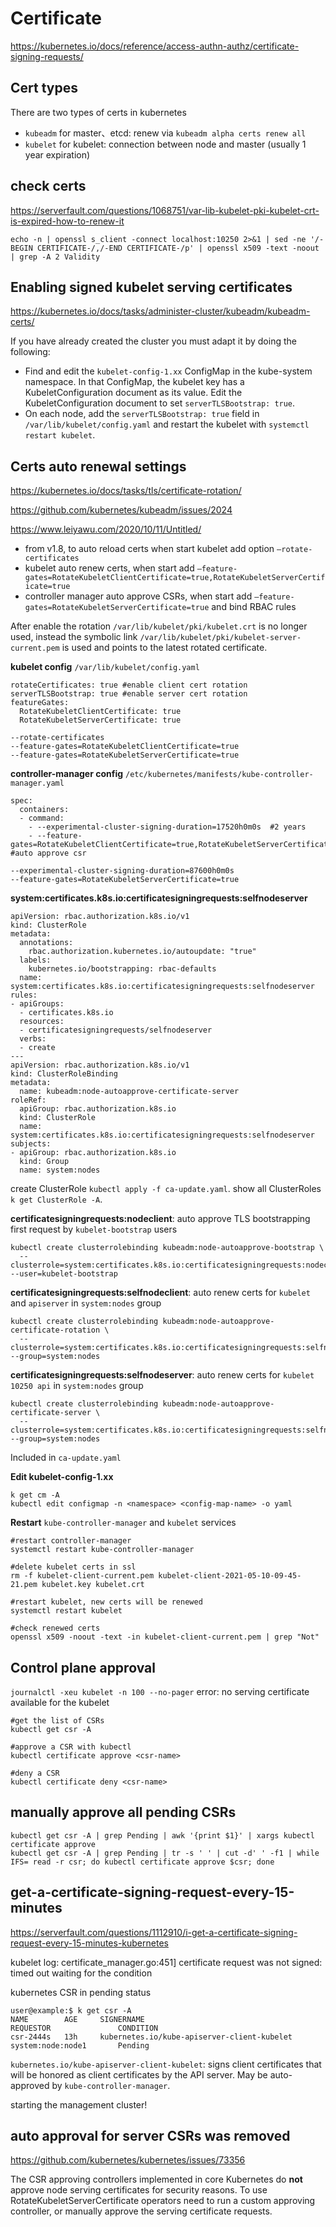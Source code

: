 # Certificate

https://kubernetes.io/docs/reference/access-authn-authz/certificate-signing-requests/

## Cert types
There are two types of certs in kubernetes
- `kubeadm` for master、etcd: renew via `kubeadm alpha certs renew all`
- `kubelet` for kubelet: connection between node and master (usually 1 year expiration)

## check certs
https://serverfault.com/questions/1068751/var-lib-kubelet-pki-kubelet-crt-is-expired-how-to-renew-it
```
echo -n | openssl s_client -connect localhost:10250 2>&1 | sed -ne '/-BEGIN CERTIFICATE-/,/-END CERTIFICATE-/p' | openssl x509 -text -noout | grep -A 2 Validity
```

## Enabling signed kubelet serving certificates
https://kubernetes.io/docs/tasks/administer-cluster/kubeadm/kubeadm-certs/

If you have already created the cluster you must adapt it by doing the following:
  - Find and edit the `kubelet-config-1.xx` ConfigMap in the kube-system namespace. 
    In that ConfigMap, the kubelet key has a KubeletConfiguration document as its value. 
    Edit the KubeletConfiguration document to set `serverTLSBootstrap: true`.
  - On each node, add the `serverTLSBootstrap: true` field in `/var/lib/kubelet/config.yaml` and restart the kubelet with `systemctl restart kubelet`.

## Certs auto renewal settings
https://kubernetes.io/docs/tasks/tls/certificate-rotation/

https://github.com/kubernetes/kubeadm/issues/2024

https://www.leiyawu.com/2020/10/11/Untitled/
- from v1.8, to auto reload certs when start kubelet add option `–rotate-certificates`
- kubelet auto renew certs, when start add `–feature-gates=RotateKubeletClientCertificate=true,RotateKubeletServerCertificate=true`
- controller manager auto approve CSRs, when start add `–feature-gates=RotateKubeletServerCertificate=true` and bind RBAC rules

After enable the rotation `/var/lib/kubelet/pki/kubelet.crt` is no longer used, instead the symbolic link `/var/lib/kubelet/pki/kubelet-server-current.pem` is used and points to the latest rotated certificate.

**kubelet config** `/var/lib/kubelet/config.yaml`
```
rotateCertificates: true #enable client cert rotation
serverTLSBootstrap: true #enable server cert rotation
featureGates:
  RotateKubeletClientCertificate: true  
  RotateKubeletServerCertificate: true  
```
```
--rotate-certificates
--feature-gates=RotateKubeletClientCertificate=true
--feature-gates=RotateKubeletServerCertificate=true
```

**controller-manager config** `/etc/kubernetes/manifests/kube-controller-manager.yaml`
```
spec:
  containers:
  - command:
    - --experimental-cluster-signing-duration=17520h0m0s  #2 years
    - --feature-gates=RotateKubeletClientCertificate=true,RotateKubeletServerCertificate=true #auto approve csr
```
```
--experimental-cluster-signing-duration=87600h0m0s
--feature-gates=RotateKubeletServerCertificate=true
```
 
**system:certificates.k8s.io:certificatesigningrequests:selfnodeserver**
```
apiVersion: rbac.authorization.k8s.io/v1
kind: ClusterRole
metadata:
  annotations:
    rbac.authorization.kubernetes.io/autoupdate: "true"
  labels:
    kubernetes.io/bootstrapping: rbac-defaults
  name: system:certificates.k8s.io:certificatesigningrequests:selfnodeserver
rules:
- apiGroups:
  - certificates.k8s.io
  resources:
  - certificatesigningrequests/selfnodeserver
  verbs:
  - create
---
apiVersion: rbac.authorization.k8s.io/v1
kind: ClusterRoleBinding
metadata:
  name: kubeadm:node-autoapprove-certificate-server
roleRef:
  apiGroup: rbac.authorization.k8s.io
  kind: ClusterRole
  name: system:certificates.k8s.io:certificatesigningrequests:selfnodeserver
subjects:
- apiGroup: rbac.authorization.k8s.io
  kind: Group
  name: system:nodes
```
create ClusterRole `kubectl apply -f ca-update.yaml`. 
show all ClusterRoles `k get ClusterRole -A`.

**certificatesigningrequests:nodeclient**: auto approve TLS bootstrapping first request by `kubelet-bootstrap` users
```
kubectl create clusterrolebinding kubeadm:node-autoapprove-bootstrap \
  --clusterrole=system:certificates.k8s.io:certificatesigningrequests:nodeclient --user=kubelet-bootstrap
```

**certificatesigningrequests:selfnodeclient**: auto renew certs for `kubelet` and `apiserver` in `system:nodes` group 
```
kubectl create clusterrolebinding kubeadm:node-autoapprove-certificate-rotation \
  --clusterrole=system:certificates.k8s.io:certificatesigningrequests:selfnodeclient --group=system:nodes
```

**certificatesigningrequests:selfnodeserver**: auto renew certs for `kubelet 10250 api` in `system:nodes` group 
```
kubectl create clusterrolebinding kubeadm:node-autoapprove-certificate-server \
  --clusterrole=system:certificates.k8s.io:certificatesigningrequests:selfnodeserver --group=system:nodes
```
Included in `ca-update.yaml`

**Edit kubelet-config-1.xx**
```
k get cm -A
kubectl edit configmap -n <namespace> <config-map-name> -o yaml
```

**Restart** `kube-controller-manager` and `kubelet` services
```
#restart controller-manager
systemctl restart kube-controller-manager

#delete kubelet certs in ssl
rm -f kubelet-client-current.pem kubelet-client-2021-05-10-09-45-21.pem kubelet.key kubelet.crt

#restart kubelet, new certs will be renewed
systemctl restart kubelet

#check renewed certs
openssl x509 -noout -text -in kubelet-client-current.pem | grep "Not"
```

## Control plane approval
`journalctl -xeu kubelet -n 100 --no-pager`
error: no serving certificate available for the kubelet
```
#get the list of CSRs
kubectl get csr -A

#approve a CSR with kubectl
kubectl certificate approve <csr-name>

#deny a CSR
kubectl certificate deny <csr-name>
```

## manually approve all pending CSRs
```
kubectl get csr -A | grep Pending | awk '{print $1}' | xargs kubectl certificate approve
kubectl get csr -A | grep Pending | tr -s ' ' | cut -d' ' -f1 | while IFS= read -r csr; do kubectl certificate approve $csr; done
```

## get-a-certificate-signing-request-every-15-minutes
https://serverfault.com/questions/1112910/i-get-a-certificate-signing-request-every-15-minutes-kubernetes

kubelet log: 
certificate_manager.go:451] certificate request was not signed: timed out waiting for the condition

kubernetes CSR in pending status
```
user@example:$ k get csr -A
NAME        AGE     SIGNERNAME                                    REQUESTOR               CONDITION
csr-2444s   13h     kubernetes.io/kube-apiserver-client-kubelet   system:node:node1       Pending
```
`kubernetes.io/kube-apiserver-client-kubelet`: signs client certificates that will be honored as client certificates by the API server. 
May be auto-approved by `kube-controller-manager`.

starting the management cluster!

## auto approval for server CSRs was removed
https://github.com/kubernetes/kubernetes/issues/73356

The CSR approving controllers implemented in core Kubernetes do **not** approve node serving certificates for security reasons. To use RotateKubeletServerCertificate operators need to run a custom approving controller, or manually approve the serving certificate requests.
